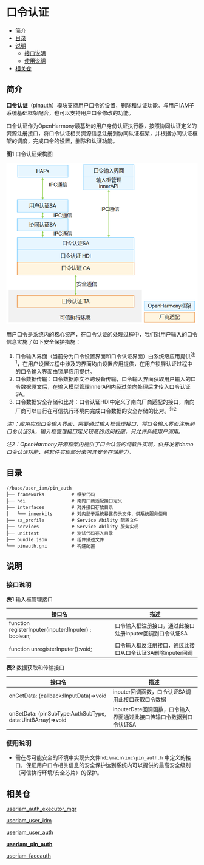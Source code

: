 # 口令认证

- [简介](#简介)
- [目录](#目录)
- [说明](#说明)
  - [接口说明](#接口说明)
  - [使用说明](#使用说明)
- [相关仓](#相关仓)


## 简介

**口令认证**（pinauth）模块支持用户口令的设置，删除和认证功能。与用户IAM子系统基础框架配合，也可以支持用户口令修改的功能。

口令认证作为OpenHarmony最基础的用户身份认证执行器，按照协同认证定义的资源注册接口，将口令认证相关资源信息注册到协同认证框架，并根据协同认证框架的调度，完成口令的设置，删除和认证功能。

**图1** 口令认证架构图

<img src="figures/口令认证架构图.png" alt="口令认证架构图" style="zoom:80%;" />



用户口令是系统内的核心资产，在口令认证的处理过程中，我们对用户输入的口令信息实施了如下安全保护措施：

1. 口令输入界面（当前分为口令设置界面和口令认证界面）由系统级应用提供<sup>注1</sup>，在用户设置过程中涉及的界面均由设置应用提供，在用户锁屏认证过程中的口令输入界面由锁屏应用提供。
2. 口令数据传输：口令数据原文不跨设备传输，口令输入界面获取用户输入的口令数据原文后，在输入模型管理innerAPI内经过单向处理后才传入口令认证SA。
3. 口令数据安全存储和比对：口令认证HDI中定义了南向厂商适配的接口，南向厂商可以自行在可信执行环境内完成口令数据的安全存储的比对。<sup>注2</sup>

*注1：应用实现口令输入界面，需要通过输入框管理接口，将口令输入界面注册到口令认证SA，输入框管理接口定义较高的访问权限，只允许系统用户调用。*

*注2：OpenHarmony开源框架内提供了口令认证的纯软件实现，供开发者demo口令认证功能，纯软件实现部分未包含安全存储能力。*

## 目录

```undefined
//base/user_iam/pin_auth
├── frameworks			# 框架代码
├── hdi					# 南向厂商适配接口定义
├── interfaces			# 对外接口存放目录
│   └── innerkits		# 对内部子系统暴露的头文件，供系统服务使用
├── sa_profile			# Service Ability 配置文件
├── services			# Service Ability 服务实现
├── unittest			# 测试代码存入目录
├── bundle.json			# 组件描述文件
└── pinauth.gni			# 构建配置
```


## 说明

### 接口说明

**表1** 输入框管理接口

| 接口名  | 描述                             |
| ------ | -------------------------------- |
| function registerInputer(inputer:IInputer) : boolean; | 口令输入框注册接口，通过此接口注册inputer回调到口令认证SA   |
| function unregisterInputer():void;                    | 口令输入框反注册接口，通过此接口从口令认证SA删除inputer回调 |

**表2** 数据获取和传输接口

| 接口名 | 描述                       |
| ------ | -------------------------------- |
| onGetData: (callback:IInputData)=>void | inputer回调函数，口令认证SA调用此接口获取口令数据 |
| onSetData: (pinSubType:AuthSubType, data:Uint8Array)=>void | inputerDate回调函数，口令输入界面通过此接口传输口令数据到口令认证SA |

### 使用说明

- 需在尽可能安全的环境中实现头文件```hdi\main\inc\pin_auth.h``` 中定义的接口，保证用户口令相关信息的安全保护达到系统内可以提供的最高安全级别（可信执行环境/安全芯片）的保护。

## 相关仓

[useriam_auth_executor_mgr](https://gitee.com/openharmony/useriam_auth_executor_mgr)

[useriam_user_idm](https://gitee.com/openharmony/useriam_user_idm)

[useriam_user_auth](https://gitee.com/openharmony/useriam_user_auth)

**[useriam_pin_auth](https://gitee.com/openharmony/useriam_pin_auth)**

[useriam_faceauth](https://gitee.com/openharmony/useriam_faceauth)

